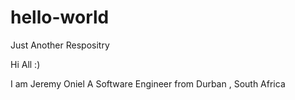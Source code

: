 # hello-world
Just Another Respositry

Hi All :) 

I am Jeremy Oniel
A Software Engineer from Durban , South Africa
